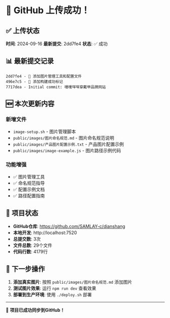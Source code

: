 # 🎉 GitHub 上传成功！

## ✅ 上传状态

**时间**: 2024-09-16
**最新提交**: 2dd7fe4
**状态**: ✅ 成功

## 📊 最新提交记录

```
2dd7fe4 - 📸 添加图片管理工具和配置文件
496e7c5 - 🎉 添加构建成功标记  
7717dea - Initial commit: 噗噗咩咩穿戴甲品牌网站
```

## 🆕 本次更新内容

### 新增文件
- `image-setup.sh` - 图片管理脚本
- `public/images/图片命名规范.md` - 图片命名规范说明
- `public/images/产品图片配置示例.txt` - 产品图片配置示例
- `public/images/image-example.js` - 图片路径示例代码

### 功能增强
- ✅ 图片管理工具
- ✅ 命名规范指导
- ✅ 配置示例文档
- ✅ 路径配置指南

## 🚀 项目状态

- **GitHub仓库**: https://github.com/SAMLAY-c/dianshang
- **本地开发**: http://localhost:7520
- **总提交数**: 3次
- **文件总数**: 29个文件
- **代码行数**: 4179行

## 📱 下一步操作

1. **添加真实图片**: 按照 `public/images/图片命名规范.md` 添加图片
2. **测试图片效果**: 运行 `npm run dev` 查看效果
3. **部署到生产环境**: 使用 `./deploy.sh` 部署

---

🎯 **项目已成功同步到GitHub！**